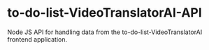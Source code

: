 # to-do-list-VideoTranslatorAI-API
Node JS API for handling data from the to-do-list-VideoTranslatorAI frontend application.
